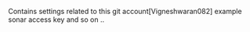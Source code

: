 Contains settings related to this git account[Vigneshwaran082] example sonar access key and so on ..
